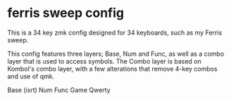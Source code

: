 # ferris sweep config
This is a 34 key zmk config designed for 34 keyboards, such as my Ferris sweep.

This config features three layers; Base, Num and Func, as well as a combo layer that is used to access symbols. 
The Combo layer is based on Kombol's combo layer, with a few alterations that remove 4-key combos and use of qmk.

Base (isrt)
Num
Func
Game
Qwerty
